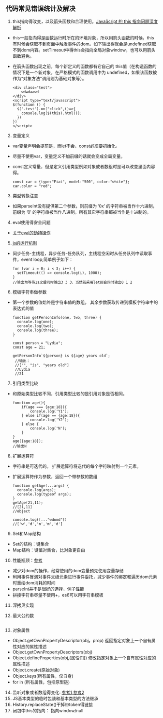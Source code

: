 ## 代码常见错误统计及解决
1. this指向得改变，以及箭头函数和合理使用。[JavaScript 的 this 指向问题深度解析]("https://segmentfault.com/a/1190000008400124")
* this一般指向得是函数运行时所在的环境对象，所以用箭头函数的时候，this有时候会获取不到页面中触发事件的dom。如下输出得就会是undefined获取不到dom内容。setTimeout中得this会指向全局对象window，也可以用箭头函数避免。
* 在箭头函数出现之前，每个新定义的函数都有它自己的 this值（在构造函数的情况下是一个新对象，在严格模式的函数调用中为 undefined，如果该函数被作为“对象方法”调用则为基础对象等）。

    ```
    <div class="test">
        wdwdaawd    
    </div>
    <script type="text/javascript">
    $(function () {
      $(".test").on("click",()=>{
        console.log($(this).html());
      })
    })
    </script>
    ```
    
2. 变量定义
* var变量声明会提前是，而let不会，const必须要初始化。
* 尽量不使用var，变量定义不加前缀的话就会变成全局变量。
* const定义常量，但是定义引用类型例如对象或者数组时是可以改变里面内容得。

    ```
    const car = {type:"Fiat", model:"500", color:"white"};
    car.color = "red";
    ```

3. 类型转换注意
* 如果parseInt没有提供第二个参数，则前缀为 ’0x’ 的字符串被当作十六进制，前缀为 ’0′ 的字符串被当作八进制。所有其它字符串都被当作是十进制的。

4. eval使用得安全问题
* [关于eval的劫持操作]("http://www.vuln.cn/8007")

5. [js的运行机制](http://www.ruanyifeng.com/blog/2014/10/event-loop.html)
* 同步任务-主线程，异步任务-任务队列，主线程空闲时从任务队列中读取事件，event loop;简单例子如下：


    ```
    for (var i = 0; i < 3; i++) {
      setTimeout(() => console.log(i), 1000);
    }
    //输出为等待1s之后同时输出3 3 3，当然若采用let则会同时输出0 1 2
    ```
6. 模板字符串做参数
* 第一个参数的值始终是字符串值的数组。 其余参数获取传递到模板字符串中的表达式的值

    ```
    function getPersonInfo(one, two, three) {
      console.log(one);
      console.log(two);
      console.log(three);
    }
    
    const person = "Lydia";
    const age = 21;
    
    getPersonInfo`${person} is ${age} years old`;
     //输出：
     //["", "is", "years old"]
     //Lydia 
     //21
    ```
7. 引用类型比较
* 和原始类型比较不同，引用类型比较的是引用对象是否相同。
    ```
    function age(){
        if(age === {age:18}){
            console.log('Y1');
        } else if(age == {age:18}){
            console.log('Y2');
        } else {
            console.log('N');
        }
    }
    age({age:18});
    //输出N
    ```
8. 扩展运算符
* 字符串是可迭代的。 扩展运算符将迭代的每个字符映射到一个元素。
* 扩展运算符作为参数，返回一个带参数的数组

    ```
    function getAge(...args) {
      console.log(args);
      console.log(typeof args);
    }
    getAge(21,11);
    //[21,11]
    //object
    ```
    ```
    console.log([..."wdnmd"])
    //['w','d','n','m','d']
    ```
9. Set和Map结构
* Set的结构：键集合
* Map结构：键值对集合，比对象更自由

10. 性能瓶颈：[参考](https://juejin.im/post/5c6e064c51882562eb50fc18)
* 减少对dom的操作，经常使用的dom变量预先使用变量存储
* 利用事件冒泡对事件父级元素进行事件委托，减少事件的绑定和遍历dom元素时重绘dom消耗的时间
* parseInt并不是很好的选择，例子[性能](https://jsperf.com/coercion-vs-casting/3)
* 拼接字符串尽量不使用+，es6可以用字符串模板

11. 深拷贝实现

12. 最大公约数
```

```
13. 对象属性
* Object.getOwnPropertyDescriptor(obj，prop) 返回指定对象上一个自有属性对应的属性描述
* Object.getOwnPropertyDescriptors(obj) 
* Object.defineProperties(obj,{属性们}) 修改指定对象上一个自有属性对应的属性描述
* Object.create(原始对象)
* Object.keys(所有属性，仅自身)
* for in (所有属性，包括原型链)
14. 监听对象或者数组得变化: [参考1](https://www.cnblogs.com/yayaxuping/p/10951738.html),[参考2](https://www.jb51.net/article/162584.htm)
15. JS基本类型的临时包装和基本类型的方法继承
16. History.replaceState()干掉带token得链接
17. 闭包中this的指向： 指向window/null